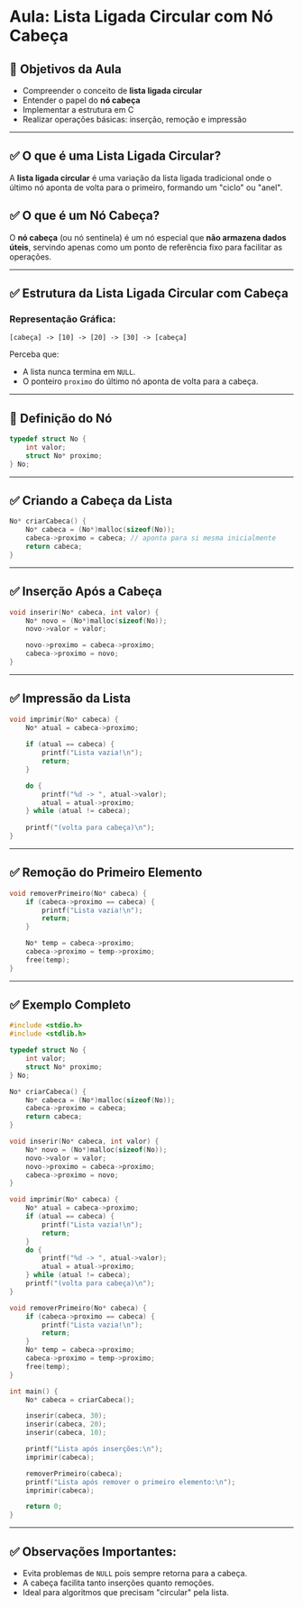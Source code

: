 
# Aula: Lista Ligada Circular com Nó Cabeça

## 🎯 Objetivos da Aula
- Compreender o conceito de **lista ligada circular**
- Entender o papel do **nó cabeça**
- Implementar a estrutura em C
- Realizar operações básicas: inserção, remoção e impressão

---

## ✅ O que é uma Lista Ligada Circular?

A **lista ligada circular** é uma variação da lista ligada tradicional onde o último nó aponta de volta para o primeiro, formando um "ciclo" ou "anel".

## ✅ O que é um Nó Cabeça?

O **nó cabeça** (ou nó sentinela) é um nó especial que **não armazena dados úteis**, servindo apenas como um ponto de referência fixo para facilitar as operações.

---

## ✅ Estrutura da Lista Ligada Circular com Cabeça

### Representação Gráfica:

```
[cabeça] -> [10] -> [20] -> [30] -> [cabeça]
```

Perceba que:
- A lista nunca termina em `NULL`.
- O ponteiro `proximo` do último nó aponta de volta para a cabeça.

---

## 📄 Definição do Nó

```c
typedef struct No {
    int valor;
    struct No* proximo;
} No;
```

---

## ✅ Criando a Cabeça da Lista

```c
No* criarCabeca() {
    No* cabeca = (No*)malloc(sizeof(No));
    cabeca->proximo = cabeca; // aponta para si mesma inicialmente
    return cabeca;
}
```

---

## ✅ Inserção Após a Cabeça

```c
void inserir(No* cabeca, int valor) {
    No* novo = (No*)malloc(sizeof(No));
    novo->valor = valor;

    novo->proximo = cabeca->proximo;
    cabeca->proximo = novo;
}
```

---

## ✅ Impressão da Lista

```c
void imprimir(No* cabeca) {
    No* atual = cabeca->proximo;
    
    if (atual == cabeca) {
        printf("Lista vazia!\n");
        return;
    }

    do {
        printf("%d -> ", atual->valor);
        atual = atual->proximo;
    } while (atual != cabeca);
    
    printf("(volta para cabeça)\n");
}
```

---

## ✅ Remoção do Primeiro Elemento

```c
void removerPrimeiro(No* cabeca) {
    if (cabeca->proximo == cabeca) {
        printf("Lista vazia!\n");
        return;
    }

    No* temp = cabeca->proximo;
    cabeca->proximo = temp->proximo;
    free(temp);
}
```

---

## ✅ Exemplo Completo

```c
#include <stdio.h>
#include <stdlib.h>

typedef struct No {
    int valor;
    struct No* proximo;
} No;

No* criarCabeca() {
    No* cabeca = (No*)malloc(sizeof(No));
    cabeca->proximo = cabeca;
    return cabeca;
}

void inserir(No* cabeca, int valor) {
    No* novo = (No*)malloc(sizeof(No));
    novo->valor = valor;
    novo->proximo = cabeca->proximo;
    cabeca->proximo = novo;
}

void imprimir(No* cabeca) {
    No* atual = cabeca->proximo;
    if (atual == cabeca) {
        printf("Lista vazia!\n");
        return;
    }
    do {
        printf("%d -> ", atual->valor);
        atual = atual->proximo;
    } while (atual != cabeca);
    printf("(volta para cabeça)\n");
}

void removerPrimeiro(No* cabeca) {
    if (cabeca->proximo == cabeca) {
        printf("Lista vazia!\n");
        return;
    }
    No* temp = cabeca->proximo;
    cabeca->proximo = temp->proximo;
    free(temp);
}

int main() {
    No* cabeca = criarCabeca();

    inserir(cabeca, 30);
    inserir(cabeca, 20);
    inserir(cabeca, 10);

    printf("Lista após inserções:\n");
    imprimir(cabeca);

    removerPrimeiro(cabeca);
    printf("Lista após remover o primeiro elemento:\n");
    imprimir(cabeca);

    return 0;
}
```

---

## ✅ Observações Importantes:
- Evita problemas de `NULL` pois sempre retorna para a cabeça.
- A cabeça facilita tanto inserções quanto remoções.
- Ideal para algoritmos que precisam "circular" pela lista.
